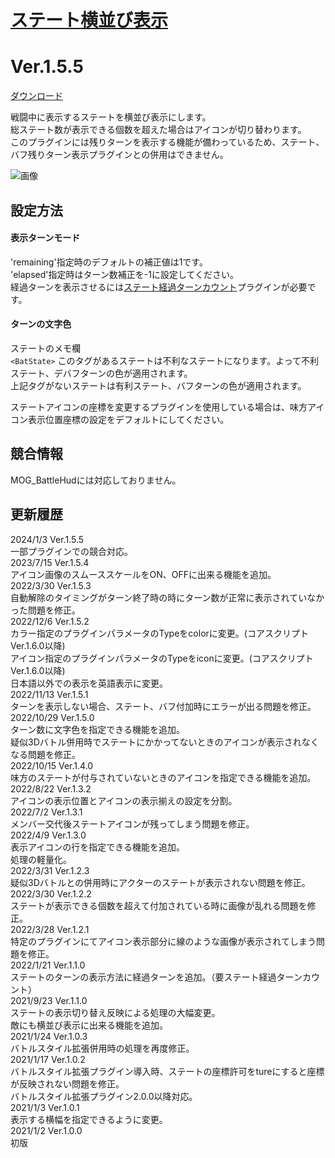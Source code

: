# [ステート横並び表示](https://raw.githubusercontent.com/nuun888/MZ/master/NUUN_StateIconSideBySide.js)
# Ver.1.5.5
[ダウンロード](https://raw.githubusercontent.com/nuun888/MZ/master/NUUN_StateIconSideBySide.js)

戦闘中に表示するステートを横並び表示にします。  
総ステート数が表示できる個数を超えた場合はアイコンが切り替わります。  
このプラグインには残りターンを表示する機能が備わっているため、ステート、バフ残りターン表示プラグインとの併用はできません。  

![画像](img/StateIconSideBySide1.png)  

## 設定方法
#### 表示ターンモード  
'remaining'指定時のデフォルトの補正値は1です。  
'elapsed'指定時はターン数補正を-1に設定してください。  
経過ターンを表示させるには[ステート経過ターンカウント](https://github.com/nuun888/MZ/blob/master/README/StateTurnCount.md)プラグインが必要です。  

#### ターンの文字色
ステートのメモ欄  
`<BatState>`  このタグがあるステートは不利なステートになります。よって不利ステート、デバフターンの色が適用されます。  
上記タグがないステートは有利ステート、バフターンの色が適用されます。  

ステートアイコンの座標を変更するプラグインを使用している場合は、味方アイコン表示位置座標の設定をデフォルトにしてください。  

## 競合情報
MOG_BattleHudには対応しておりません。  

## 更新履歴
2024/1/3 Ver.1.5.5  
一部プラグインでの競合対応。  
2023/7/15 Ver.1.5.4  
アイコン画像のスムーススケールをON、OFFに出来る機能を追加。  
2022/3/30 Ver.1.5.3  
自動解除のタイミングがターン終了時の時にターン数が正常に表示されていなかった問題を修正。  
2022/12/6 Ver.1.5.2  
カラー指定のプラグインパラメータのTypeをcolorに変更。(コアスクリプトVer.1.6.0以降)  
アイコン指定のプラグインパラメータのTypeをiconに変更。(コアスクリプトVer.1.6.0以降)  
日本語以外での表示を英語表示に変更。  
2022/11/13 Ver.1.5.1  
ターンを表示しない場合、ステート、バフ付加時にエラーが出る問題を修正。  
2022/10/29 Ver.1.5.0  
ターン数に文字色を指定できる機能を追加。  
疑似3Dバトル併用時でステートにかかってないときのアイコンが表示されなくなる問題を修正。  
2022/10/15 Ver.1.4.0  
味方のステートが付与されていないときのアイコンを指定できる機能を追加。  
2022/8/22 Ver.1.3.2  
アイコンの表示位置とアイコンの表示揃えの設定を分割。  
2022/7/2 Ver.1.3.1  
メンバー交代後ステートアイコンが残ってしまう問題を修正。  
2022/4/9 Ver.1.3.0  
表示アイコンの行を指定できる機能を追加。  
処理の軽量化。  
2022/3/31 Ver.1.2.3  
疑似3Dバトルとの併用時にアクターのステートが表示されない問題を修正。  
2022/3/30 Ver.1.2.2  
ステートが表示できる個数を超えて付加されている時に画像が乱れる問題を修正。  
2022/3/28 Ver.1.2.1  
特定のプラグインにてアイコン表示部分に線のような画像が表示されてしまう問題を修正。  
2022/1/21 Ver.1.1.0  
ステートのターンの表示方法に経過ターンを追加。（要ステート経過ターンカウント）  
2021/9/23 Ver.1.1.0  
ステートの表示切り替え反映による処理の大幅変更。  
敵にも横並び表示に出来る機能を追加。  
2021/1/24 Ver.1.0.3  
バトルスタイル拡張併用時の処理を再度修正。  
2021/1/17 Ver.1.0.2  
バトルスタイル拡張プラグイン導入時、ステートの座標許可をtureにすると座標が反映されない問題を修正。  
バトルスタイル拡張プラグイン2.0.0以降対応。  
2021/1/3 Ver.1.0.1  
表示する横幅を指定できるように変更。  
2021/1/2 Ver.1.0.0  
初版  
